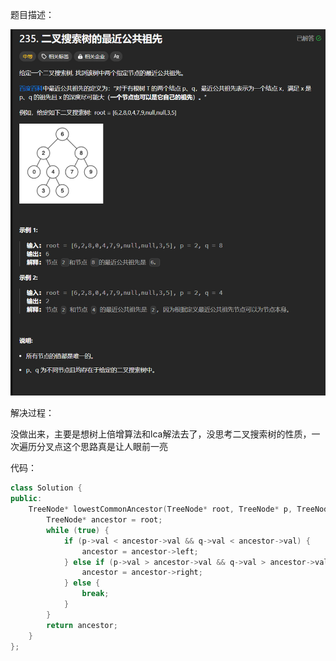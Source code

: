 题目描述：

![image](/basicaldatastructure/binary_tree/image/image69.png)

解决过程：

没做出来，主要是想树上倍增算法和lca解法去了，没思考二叉搜索树的性质，一次遍历分叉点这个思路真是让人眼前一亮

代码：

```cpp
class Solution {
public:
    TreeNode* lowestCommonAncestor(TreeNode* root, TreeNode* p, TreeNode* q) {
        TreeNode* ancestor = root;
        while (true) {
            if (p->val < ancestor->val && q->val < ancestor->val) {
                ancestor = ancestor->left;
            } else if (p->val > ancestor->val && q->val > ancestor->val) {
                ancestor = ancestor->right;
            } else {
                break;
            }
        }
        return ancestor;
    }
};
```